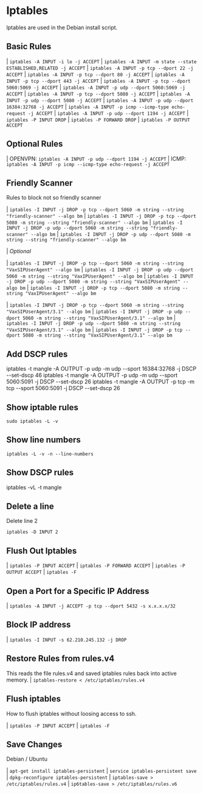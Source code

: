# Iptables

Iptables are used in the Debian install script.

## Basic Rules

| `iptables -A INPUT -i lo -j ACCEPT`
| `iptables -A INPUT -m state --state ESTABLISHED,RELATED -j ACCEPT`
| `iptables -A INPUT -p tcp --dport 22 -j ACCEPT`
| `iptables -A INPUT -p tcp --dport 80 -j ACCEPT`
| `iptables -A INPUT -p tcp --dport 443 -j ACCEPT`
| `iptables -A INPUT -p tcp --dport 5060:5069 -j ACCEPT`
| `iptables -A INPUT -p udp --dport 5060:5069 -j ACCEPT`
| `iptables -A INPUT -p tcp --dport 5080 -j ACCEPT`
| `iptables -A INPUT -p udp --dport 5080 -j ACCEPT`
| `iptables -A INPUT -p udp --dport 16384:32768 -j ACCEPT`
| `iptables -A INPUT -p icmp --icmp-type echo-request -j ACCEPT`
| `iptables -A INPUT -p udp --dport 1194 -j ACCEPT`
| `iptables -P INPUT DROP`
| `iptables -P FORWARD DROP`
| `iptables -P OUTPUT ACCEPT`

## Optional Rules

| OPENVPN: `iptables -A INPUT -p udp --dport 1194 -j ACCEPT`
| ICMP: `iptables -A INPUT -p icmp --icmp-type echo-request -j ACCEPT`

## Friendly Scanner

Rules to block not so friendly scanner

| `iptables -I INPUT -j DROP -p tcp --dport 5060 -m string --string "friendly-scanner" --algo bm`
| `iptables -I INPUT -j DROP -p tcp --dport 5080 -m string --string "friendly-scanner" --algo bm`
| `iptables -I INPUT -j DROP -p udp --dport 5060 -m string --string "friendly-scanner" --algo bm`
| `iptables -I INPUT -j DROP -p udp --dport 5080 -m string --string "friendly-scanner" --algo bm`

| *Optional*

| `iptables -I INPUT -j DROP -p tcp --dport 5060 -m string --string "VaxSIPUserAgent" --algo bm`
| `iptables -I INPUT -j DROP -p udp --dport 5060 -m string --string "VaxIPUserAgent" --algo bm`
| `iptables -I INPUT -j DROP -p udp --dport 5080 -m string --string "VaxSIPUserAgent" --algo bm`
| `iptables -I INPUT -j DROP -p tcp --dport 5080 -m string --string "VaxIPUserAgent" --algo bm`

| `iptables -I INPUT -j DROP -p tcp --dport 5060 -m string --string "VaxSIPUserAgent/3.1" --algo bm`
| `iptables -I INPUT -j DROP -p udp --dport 5060 -m string --string "VaxSIPUserAgent/3.1" --algo bm`
| `iptables -I INPUT -j DROP -p udp --dport 5080 -m string --string "VaxSIPUserAgent/3.1" --algo bm`
| `iptables -I INPUT -j DROP -p tcp --dport 5080 -m string --string "VaxSIPUserAgent/3.1" --algo bm`

## Add DSCP rules

iptables -t mangle -A OUTPUT -p udp -m udp \--sport 16384:32768 -j DSCP
\--set-dscp 46 iptables -t mangle -A OUTPUT -p udp -m udp \--sport
5060:5091 -j DSCP \--set-dscp 26 iptables -t mangle -A OUTPUT -p tcp -m
tcp \--sport 5060:5091 -j DSCP \--set-dscp 26

## Show iptable rules

`sudo iptables -L -v`

## Show line numbers

`iptables -L -v -n --line-numbers`

## Show DSCP rules

iptables -vL -t mangle

## Delete a line

Delete line 2

`iptables -D INPUT 2`

## Flush Out Iptables

| `iptables -P INPUT ACCEPT`
| `iptables -P FORWARD ACCEPT`
| `iptables -P OUTPUT ACCEPT`
| `iptables -F`

## Open a Port for a Specific IP Address

| `iptables -A INPUT -j ACCEPT -p tcp --dport 5432 -s x.x.x.x/32`

## Block IP address

| `iptables -I INPUT -s 62.210.245.132 -j DROP`

## Restore Rules from rules.v4

This reads the file rules.v4 and saved iptables rules back into active
memory. \| `iptables-restore < /etc/iptables/rules.v4`

## Flush iptables

How to flush iptables without loosing access to ssh.

| `iptables -P INPUT ACCEPT`
| `iptables -F`

## Save Changes

Debian / Ubuntu

| `apt-get install iptables-persistent`
| `service iptables-persistent save`
| `dpkg-reconfigure iptables-persistent`
| `iptables-save > /etc/iptables/rules.v4`
| `ip6tables-save > /etc/iptables/rules.v6`
